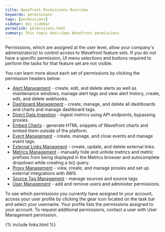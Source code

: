```yaml
---
title: Wavefront Permissions Overview
keywords: permissions
tags: [permissions]
sidebar: doc_sidebar
permalink: permissions.html
summary: This topic describes Wavefront permissions.
---
```


Permissions, which are assigned at the user level, allow your company's administrator(s) to control access to Wavefront feature sets. If you do not have a specific permission, UI menu selections and buttons required to perform the tasks for that feature set are not visible.
 
You can learn more about each set of permissions by clicking the permission headers below:
 
- [Alert Management](alerts_managing) - create, edit, and delete alerts as well as maintenance windows, manage alert tags and view alert history, create, edit, and delete webhooks.
- [Dashboard Management](dashboards_managing) - create, manage, and delete all dashboards and charts and manage dashboard tags.
- [Direct Data Ingestion]() - ingest metrics using API endpoints, bypassing proxies.
- [Embed Charts]() - generate HTML snippets of Wavefront charts and embed them outside of the platform.
- [Event Management](events_managing) - create, manage, and close events and manage event tags.
- [External Links Managment](external_links_managing) - create, update, and delete external links.
- [Metrics Management]() - manually hide and unhide metrics and metric prefixes from being displayed in the Metrics browser and autocomplete dropdown while creating a ts() query.
- [Proxy Management](proxies_managing) - view, create, and manage proxies and set up external integrations with AWS.
- [Source Tag Management](sources_managing) - manage sources and source tags.
- [User Management](users_managing) - add and remove users and administer permissions.

To see which permissions you currently have assigned to your account, access your user profile by clicking the gear icon <i class="fa fa-cog"></i> located on the task bar and select your username. Your profile lists the permissions assigned to your account. To request additional permissions, contact a user with User Management permission.

{% include links.html %}

